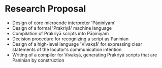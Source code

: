 # Research Proposal

* Design of core microcode interpreter 'Pāṇinīyam'
* Design of a formal 'Prakriyā' machine language
* Compilation of Prakriyā scripts into Pāṇinīyam
* Decision procedure for recognizing a script as Paninian
* Design of a high-level language 'Vivakṣā' for expressing clear statements of the locutor's communication intention
* Writing of a compiler for Vivakṣā, generating Prakriyā scripts that are Paninian by construction

